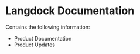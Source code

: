# Langdock Documentation

Contains the following information:

- Product Documentation
- Product Updates
